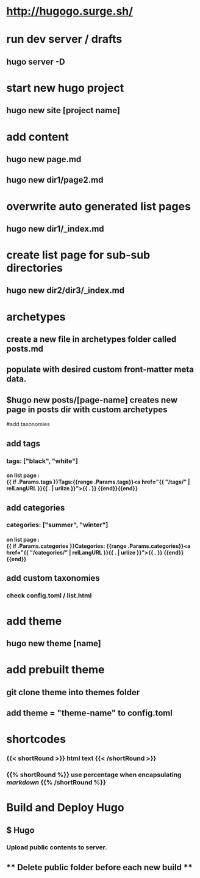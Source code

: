 # http://hugogo.surge.sh/

# run dev server / drafts
## hugo server -D

# start new hugo project
## hugo new site [project name]

# add content
## hugo new page.md
## hugo new dir1/page2.md

# overwrite auto generated list pages
## hugo new dir1/_index.md

# create list page for sub-sub directories
## hugo new dir2/dir3/_index.md

# archetypes
## create a new file in archetypes folder called posts.md
## populate with desired custom front-matter meta data. 
## $hugo new posts/[page-name] creates new page in posts dir with custom archetypes

#add taxonomies

## add tags
### tags: ["black", "white"] 
#### on list page : <div>{{ if .Params.tags }}Tags:{{range .Params.tags}}<a href="{{ "/tags/" | relLangURL }}{{ . | urlize }}">{{ . }}</a> {{end}}{{end}}</div>

## add categories
### categories: ["summer", "winter"]
#### on list page : <div>{{ if .Params.categories }}<strong>Categories:</strong> {{range .Params.categories}}<a href="{{ "/categories/" | relLangURL }}{{ . | urlize }}">{{ . }}</a> {{end}}{{end}}</div>

## add custom taxonomies
### check config.toml / list.html

# add theme
## hugo new theme [name]

# add prebuilt theme
## git clone theme into themes folder
## add theme = "theme-name" to config.toml

# shortcodes
### {{< shortRound >}} html text {{< /shortRound >}}
### {{% shortRound %}} use percentage when encapsulating *markdown* {{% /shortRound %}} 

# Build and Deploy Hugo
## $ Hugo 
### Upload public contents to server.
## ** Delete public folder before each new build ** 